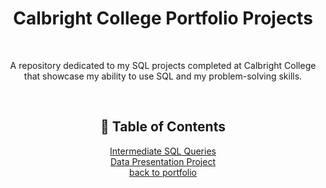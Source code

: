 <h1 align= "center">Calbright College Portfolio Projects</h1>

<br><p align='center'>
A repository dedicated to my SQL projects completed at Calbright College that showcase my ability to use SQL and my problem-solving skills.
</p>

<br><h2 align='center'>🧭 Table of Contents</h2>
<p align='center'>
  <a href="https://github.com/miyahj/Calbright-College-Portfolio-Projects/tree/main/Intermediate%20SQL%20Queries">Intermediate SQL Queries</a>
  <br><a href="https://github.com/miyahj/Calbright-College-Portfolio-Projects/tree/main/Data%20Presentation">Data Presentation Project</a>
  <br><a href='https://github.com/miyahj/Portfolio/tree/main'>back to portfolio</a>
</p>
